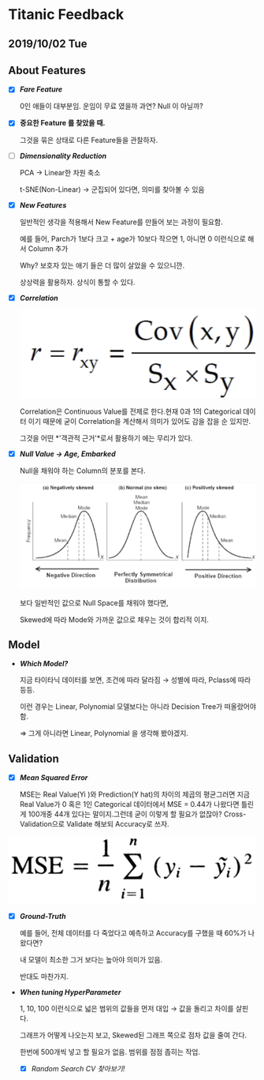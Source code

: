 # Titanic Feedback

## 2019/10/02 Tue

## About Features

- [x]  ***Fare Feature***

    0인 애들이 대부분임. 운임이 무료 였을까 과연? Null 이 아닐까?

- [x]  **중요한 Feature 를 찾았을 때.**

    그것을 묶은 상태로 다른 Feature들을 관찰하자.

- [ ]  ***Dimensionality Reduction***

    PCA → Linear한 차원 축소

    t-SNE(Non-Linear) → 군집되어 있다면, 의미를 찾아볼 수 있음

- [x]  ***New Features***

    일반적인 생각을 적용해서 New Feature를 만들어 보는 과정이 필요함.

    예를 들어, Parch가 1보다 크고 + age가 10보다 작으면 1, 아니면 0 이런식으로 해서 Column 추가

    Why? 보호자 있는 애기 들은 더 많이 살았을 수 있으니깐.

    상상력을 활용하자. 상식이 통할 수 있다.

- [x]  ***Correlation***

    ![](Untitled-3d99aaa2-c4bb-4eea-b6bc-7f3f10b8063b.png)

    Correlation은 Continuous Value를 전제로 한다.현재 0과 1의 Categorical 데이터 이기 때문에 굳이 Correlation을 계산해서 의미가 있어도 감을 잡을 순 있지만.

    그것을 어떤 *'객관적 근거'*로서 활용하기 에는 무리가 있다.

- [x]  ***Null Value → Age, Embarked***

    Null을 채워야 하는 Column의 분포를 본다.

    ![](Untitled-4927bd4f-ae32-4701-8d6c-1fc25915081e.png)

    보다 일반적인 값으로 Null Space를 채워야 했다면,

    Skewed에 따라 Mode와 가까운 값으로 채우는 것이 합리적 이지.

## Model

- ***Which Model?***

    지금 타이타닉 데이터를 보면, 조건에 따라 달라짐 → 성별에 따라, Pclass에 따라 등등.

    이런 경우는 Linear, Polynomial 모델보다는 아니라 Decision Tree가 떠올랐어야 함.

    ⇒ 그게 아니라면 Linear, Polynomial 을 생각해 봤야겠지.

## Validation

- [x]  ***Mean Squared Error***

    MSE는 Real Value(Yi )와 Prediction(Y hat)의 차이의 제곱의 평균그러면 지금 Real Value가 0 혹은 1인 Categorical 데이터에서 MSE = 0.44가 나왔다면 틀린게 100개중 44개 있다는 말이지.그런데 굳이 이렇게 할 필요가 없잖아? Cross-Validation으로 Validate 해보되 Accuracy로 쓰자.

![](Untitled-baee857b-754f-4b30-bd4d-7707949d3736.png)

- [x]  ***Ground-Truth***

    예를 들어, 전체 데이터를 다 죽었다고 예측하고 Accuracy를 구했을 때 60%가 나왔다면?

    내 모델이 최소한 그거 보다는 높아야 의미가 있음.

    반대도 마찬가지.

- ***When tuning HyperParameter***

    1, 10, 100 이런식으로 넓은 범위의 값들을 먼저 대입 → 값을 돌리고 차이를 살핀다.

    그래프가 어떻게 나오는지 보고, Skewed된 그래프 쪽으로 점차 값을 줄여 간다.

    한번에 500개씩 넣고 할 필요가 없음. 범위를 점점 좁히는 작업.

    - [x]  *Random Search CV 찾아보기!*
